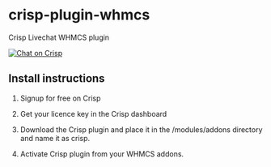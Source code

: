 # crisp-plugin-whmcs
Crisp Livechat WHMCS plugin

[![Chat on Crisp](https://storage.crisp.im/plugins/images/936925df-f37b-4ba8-bab0-70cd2edcb0be/badge.svg)](https://go.crisp.im/chat/embed/?website_id=-JzqEmX56venQuQw4YV8)

## Install instructions

1) Signup for free on Crisp

2) Get your licence key in the Crisp dashboard

3) Download the Crisp plugin and place it in the /modules/addons directory and name it as crisp.

4) Activate Crisp plugin from your WHMCS addons.
